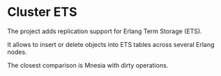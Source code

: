 # Cluster ETS

The project adds replication support for Erlang Term Storage (ETS).

It allows to insert or delete objects into ETS tables across several Erlang nodes.

The closest comparison is Mnesia with dirty operations.
